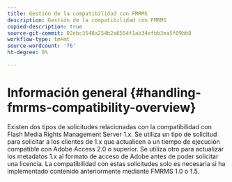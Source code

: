 ```yaml
---
title: Gestión de la compatibilidad con FMRMS
description: Gestión de la compatibilidad con FMRMS
copied-description: true
source-git-commit: 02ebc3548a254b2a6554f1ab34afbb3ea5f09bb8
workflow-type: tm+mt
source-wordcount: '76'
ht-degree: 0%

---
```


# Información general {#handling-fmrms-compatibility-overview}

Existen dos tipos de solicitudes relacionadas con la compatibilidad con Flash Media Rights Management Server 1.x. Se utiliza un tipo de solicitud para solicitar a los clientes de 1.x que actualicen a un tiempo de ejecución compatible con Adobe Access 2.0 o superior. Se utiliza otro para actualizar los metadatos 1.x al formato de acceso de Adobe antes de poder solicitar una licencia. La compatibilidad con estas solicitudes solo es necesaria si ha implementado contenido anteriormente mediante FMRMS 1.0 o 1.5.
